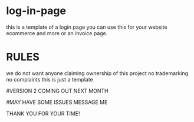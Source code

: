 # log-in-page
this is a template of a login page
you can use this for your website ecommerce and more
or an invoice page.
# RULES
we do not want anyone claiming ownership of this project
no trademarking
no complaints
this is just a template




#VERSION 2 COMING OUT NEXT MONTH

#MAY HAVE SOME ISSUES MESSAGE ME



THANK YOU FOR YOUR TIME!
